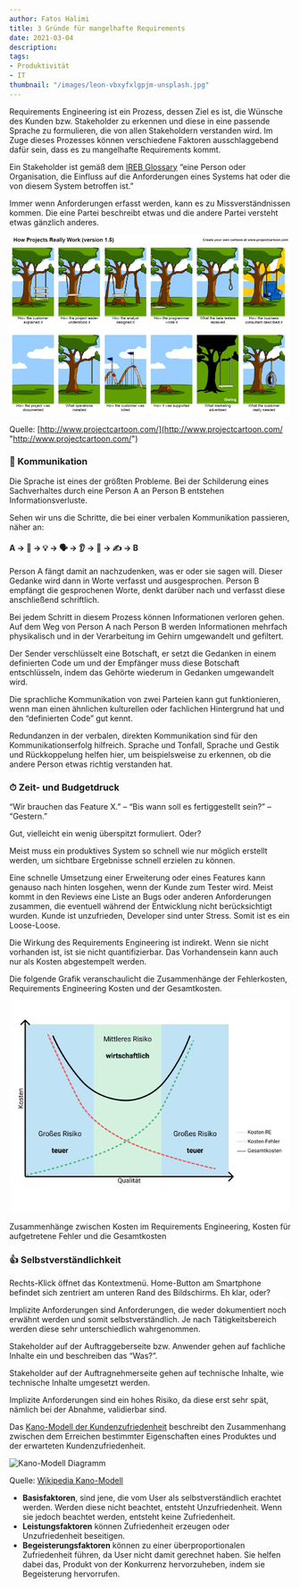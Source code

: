 ```yaml
---
author: Fatos Halimi
title: 3 Gründe für mangelhafte Requirements
date: 2021-03-04
description: 
tags:
- Produktivität
- IT
thumbnail: "/images/leon-vbxyfxlgpjm-unsplash.jpg"
---
```

Requirements Engineering ist ein Prozess, dessen Ziel es ist, die Wünsche des Kunden bzw. Stakeholder zu erkennen und diese in eine passende Sprache zu formulieren, die von allen Stakeholdern verstanden wird. Im Zuge dieses Prozesses können verschiedene Faktoren ausschlaggebend dafür sein, dass es zu mangelhafte Requirements kommt.

Ein Stakeholder ist gemäß dem [IREB Glossary](https://www.ireb.org/de/cpre/cpre-glossary/ "IREB Glossary") “eine Person oder Organisation, die Einfluss auf die Anforderungen eines Systems hat oder die von diesem System betroffen ist.”

Immer wenn Anforderungen erfasst werden, kann es zu Missverständnissen kommen. Die eine Partei beschreibt etwas und die andere Partei versteht etwas gänzlich anderes.

![Erwartung vs. Realität Cartoon](/images/image-axd.png)

Quelle: [http://www.projectcartoon.com/](http://www.projectcartoon.com/ "http://www.projectcartoon.com/")

### 📣 Kommunikation

Die Sprache ist eines der größten Probleme. Bei der Schilderung eines Sachverhaltes durch eine Person A an Person B entstehen Informationsverluste.

Sehen wir uns die Schritte, die bei einer verbalen Kommunikation passieren, näher an:

#### A → 🧠 → 💡 → 🗣 → 👂 → 🤔 → ✍️ → B

Person A fängt damit an nachzudenken, was er oder sie sagen will. Dieser Gedanke wird dann in Worte verfasst und ausgesprochen. Person B empfängt die gesprochenen Worte, denkt darüber nach und verfasst diese anschließend schriftlich.

Bei jedem Schritt in diesem Prozess können Informationen verloren gehen. Auf dem Weg von Person A nach Person B werden Informationen mehrfach physikalisch und in der Verarbeitung im Gehirn umgewandelt und gefiltert.

Der Sender verschlüsselt eine Botschaft, er setzt die Gedanken in einem definierten Code um und der Empfänger muss diese Botschaft entschlüsseln, indem das Gehörte wiederum in Gedanken umgewandelt wird.

Die sprachliche Kommunikation von zwei Parteien kann gut funktionieren, wenn man einen ähnlichen kulturellen oder fachlichen Hintergrund hat und den “definierten Code” gut kennt.

Redundanzen in der verbalen, direkten Kommunikation sind für den Kommunikationserfolg hilfreich. Sprache und Tonfall, Sprache und Gestik und Rückkoppelung helfen hier, um beispielsweise zu erkennen, ob die andere Person etwas richtig verstanden hat.

### ⏱ Zeit- und Budgetdruck

“Wir brauchen das Feature X.” – “Bis wann soll es fertiggestellt sein?” – “Gestern.”

Gut, vielleicht ein wenig überspitzt formuliert. Oder?

Meist muss ein produktives System so schnell wie nur möglich erstellt werden, um sichtbare Ergebnisse schnell erzielen zu können.

Eine schnelle Umsetzung einer Erweiterung oder eines Features kann genauso nach hinten losgehen, wenn der Kunde zum Tester wird. Meist kommt in den Reviews eine Liste an Bugs oder anderen Anforderungen zusammen, die eventuell während der Entwicklung nicht berücksichtigt wurden. Kunde ist unzufrieden, Developer sind unter Stress. Somit ist es ein Loose-Loose.

Die Wirkung des Requirements Engineering ist indirekt. Wenn sie nicht vorhanden ist, ist sie nicht quantifizierbar. Das Vorhandensein kann auch nur als Kosten abgestempelt werden.

Die folgende Grafik veranschaulicht die Zusammenhänge der Fehlerkosten, Requirements Engineering Kosten und der Gesamtkosten.

![Kosten-Grafik](/images/frame-1-4.png)

Zusammenhänge zwischen Kosten im Requirements Engineering, Kosten für aufgetretene Fehler und die Gesamtkosten

### 👍 Selbstverständlichkeit

Rechts-Klick öffnet das Kontextmenü. Home-Button am Smartphone befindet sich zentriert am unteren Rand des Bildschirms. Eh klar, oder?

Implizite Anforderungen sind Anforderungen, die weder dokumentiert noch erwähnt werden und somit selbstverständlich. Je nach Tätigkeitsbereich werden diese sehr unterschiedlich wahrgenommen.

Stakeholder auf der Auftraggeberseite bzw. Anwender gehen auf fachliche Inhalte ein und beschreiben das “Was?”.

Stakeholder auf der Auftragnehmerseite gehen auf technische Inhalte, wie technische Inhalte umgesetzt werden.

Implizite Anforderungen sind ein hohes Risiko, da diese erst sehr spät, nämlich bei der Abnahme, validierbar sind.

Das [Kano-Modell der Kundenzufriedenheit](https://de.wikipedia.org/wiki/Kano-Modell "Kano-Modell") beschreibt den Zusammenhang zwischen dem Erreichen bestimmter Eigenschaften eines Produktes und der erwarteten Kundenzufriedenheit.

![Kano-Modell Diagramm](https://upload.wikimedia.org/wikipedia/commons/thumb/2/23/Kano_Modell_allgemein.svg/1200px-Kano_Modell_allgemein.svg.png)

Quelle: [Wikipedia Kano-Modell](https://de.wikipedia.org/wiki/Kano-Modell#/media/Datei:Kano_Modell_allgemein.svg "Wikipedia Kano-Modell")

* **Basisfaktoren**, sind jene, die vom User als selbstverständlich erachtet werden. Werden diese nicht beachtet, entsteht Unzufriedenheit. Wenn sie jedoch beachtet werden, entsteht keine Zufriedenheit.
* **Leistungsfaktoren** können Zufriedenheit erzeugen oder Unzufriedenheit beseitigen.
* **Begeisterungsfaktoren** können zu einer überproportionalen Zufriedenheit führen, da User nicht damit gerechnet haben. Sie helfen dabei das, Produkt von der Konkurrenz hervorzuheben, indem sie Begeisterung hervorrufen.